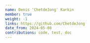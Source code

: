 ```yaml
---
name: Denis 'ChetdeJong' Karkin
member: true
weight: -1
links: https://github.com/ChetdeJong
date_from: 2024-05-08
contributions: code, test, doc
---
```

